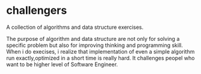 # challengers
A collection of algorithms and data structure exercises.

The purpose of algorithm and data structure are not only for solving a specific problem but also for improving thinking and programming skill.
When i do execises, i realize that implementation of even a simple algorithm run exactly,optimized in a short time is really hard. It challenges peopel who want to be higher level of Software Engineer.

